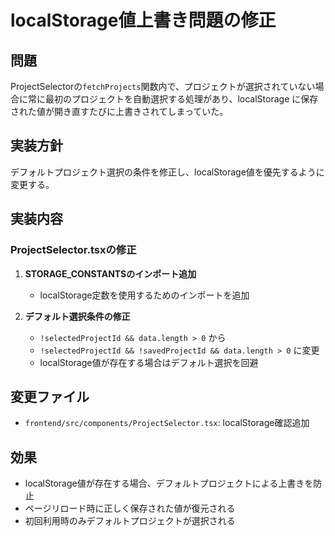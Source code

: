 # localStorage値上書き問題の修正

## 問題
ProjectSelectorの`fetchProjects`関数内で、プロジェクトが選択されていない場合に常に最初のプロジェクトを自動選択する処理があり、localStorage に保存された値が開き直すたびに上書きされてしまっていた。

## 実装方針
デフォルトプロジェクト選択の条件を修正し、localStorage値を優先するように変更する。

## 実装内容

### ProjectSelector.tsxの修正
1. **STORAGE_CONSTANTSのインポート追加**
   - localStorage定数を使用するためのインポートを追加

2. **デフォルト選択条件の修正**
   - `!selectedProjectId && data.length > 0` から
   - `!selectedProjectId && !savedProjectId && data.length > 0` に変更
   - localStorage値が存在する場合はデフォルト選択を回避

## 変更ファイル
- `frontend/src/components/ProjectSelector.tsx`: localStorage確認追加

## 効果
- localStorage値が存在する場合、デフォルトプロジェクトによる上書きを防止
- ページリロード時に正しく保存された値が復元される
- 初回利用時のみデフォルトプロジェクトが選択される